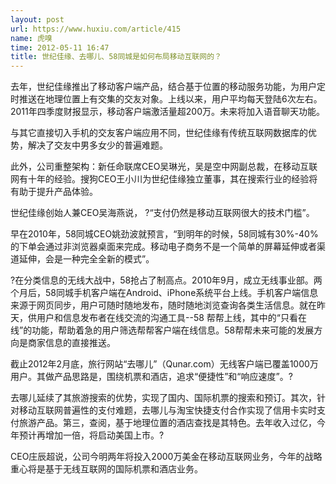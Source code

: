 ```yaml
---
layout: post
url: https://www.huxiu.com/article/415
name: 虎嗅
time: 2012-05-11 16:47
title: 世纪佳缘、去哪儿、58同城是如何布局移动互联网的？
---
```

去年，世纪佳缘推出了移动客户端产品，结合基于位置的移动服务功能，为用户定时推送在地理位置上有交集的交友对象。上线以来，用户平均每天登陆6次左右。2011年四季度财报显示，移动客户端激活量超200万。未来将加入语音聊天功能。

与其它直接切入手机的交友客户端应用不同，世纪佳缘有传统互联网数据库的优势，解决了交友中男多女少的普遍难题。

此外，公司重整架构：新任命联席CEO吴琳光，吴是空中网副总裁，在移动互联网有十年的经验。搜狗CEO王小川为世纪佳缘独立董事，其在搜索行业的经验将有助于提升产品体验。

世纪佳缘创始人兼CEO吴海燕说， ?“支付仍然是移动互联网很大的技术门槛”。

早在2010年，58同城CEO姚劲波就预言，“到明年的时候，58同城有30%-40%的下单会通过非浏览器桌面来完成。移动电子商务不是一个简单的屏幕延伸或者渠道延伸，会是一种完全全新的模式”。

?在分类信息的无线大战中，58抢占了制高点。2010年9月，成立无线事业部。两个月后，58同城手机客户端在Android、iPhone系统平台上线。手机客户端信息来源于网页同步，用户可随时随地发布，随时随地浏览查询各类生活信息。就在昨天，供用户和信息发布者在线交流的沟通工具--58 帮帮上线，其中的“只看在线”的功能，帮助着急的用户筛选帮帮客户端在线信息。58帮帮未来可能的发展方向是商家信息的直接推送。

截止2012年2月底，旅行网站“去哪儿”（Qunar.com）无线客户端已覆盖1000万用户。其做产品思路是，围绕机票和酒店，追求“便捷性”和“响应速度”。?

去哪儿延续了其旅游搜索的优势，实现了国内、国际机票的搜索和预订。其次，针对移动互联网普遍性的支付难题，去哪儿与淘宝快捷支付合作实现了信用卡实时支付旅游产品。第三，查阅，基于地理位置的酒店查找是其特色。去年收入过亿，今年预计再增加一倍，将启动美国上市。?

CEO庄辰超说，公司今明两年将投入2000万美金在移动互联网业务，今年的战略重心将是基于无线互联网的国际机票和酒店业务。

